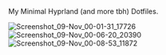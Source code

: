 My Minimal Hyprland (and more tbh) Dotfiles.


![Screenshot_09-Nov_00-01-31_17726](https://github.com/user-attachments/assets/0900ec49-13db-42ba-bc0c-99a41adfac09)
![Screenshot_09-Nov_00-06-20_20390](https://github.com/user-attachments/assets/c7bcdf44-80d0-4d68-91c7-75065cc9fc25)
![Screenshot_09-Nov_00-08-53_11872](https://github.com/user-attachments/assets/b31fdc38-74ff-4fbb-907f-bd59bf1fee98)
